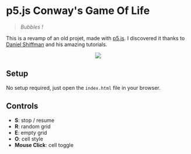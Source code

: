 # p5.js Conway's Game Of Life

> _Bubbles !_

This is a revamp of an old projet, made with [p5.js](https://p5js.org/). I discovered it thanks to [Daniel Shiffman](https://www.youtube.com/user/shiffman) and his amazing tutorials.

<div align=center>
  <img src="https://raw.githubusercontent.com/alexis-benamar/p5-conway-game-of-life/master/screenshot.png">
</div>

## Setup

No setup required, just open the `index.html` file in your browser.

## Controls

* **S**: stop / resume
* **R**: random grid
* **E**: empty grid
* **O**: cell style
* **Mouse Click**: cell toggle
